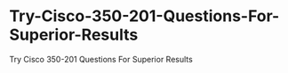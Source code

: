 # Try-Cisco-350-201-Questions-For-Superior-Results
Try Cisco 350-201 Questions For Superior Results
